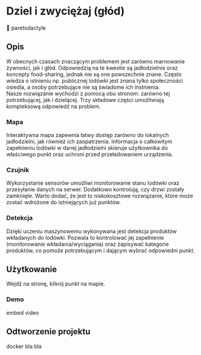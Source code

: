 # Dziel i zwyciężaj (głód)
🦕 paretodactyle
## Opis
W obecnych czasach znaczącym problemem jest zarówno marnowanie żywności, jak i głód. Odpowiedzią na te kwestie są jadłodzielnie oraz koncepty food-sharing, jednak nie są one powszechnie znane. Często wiedza o istnieniu np. publicznej lodówki jest znana tylko społeczności osiedla, a osoby potrzebujące nie są świadome ich instnienia.<br>
Nasze rozwiązanie wychodzi z pomocą obu stronom: zarówno tej potrzebującej, jak i dzielącej. Trzy składowe części umożliwiają kompleksową odpowiedź na problem.
### Mapa
Interaktywna mapa zapewnia łatwy dostęp zarówno do lokalnych jadłodzielni, jak również ich zaopatrzenia. Informacja o całkowitym zapełnieniu lodówki w danej jadłodzielni skieruje użytkownika do właściwego punkt oraz uchroni przed przeładowaniem urządzenia.
### Czujnik
Wykorzystanie sensorów umożliwi monitorowanie stanu lodówki oraz przesyłanie danych na serwer. Dodatkowo kontrolują, czy drzwi zostały zamknięte. Warto dodać, że jest to niskokosztowe rozwiązanie, które może zostać wdrożone do istniejących już punktów.
### Detekcja
Dzięki uczeniu maszynowemu wykonywana jest detekcja produktów wkładanych do lodówki. Pozwala to kontrolować jej zapełnienie (monitorowanie wkładania/wyciągania) oraz zapisywać kategorie produktów, co pomoże potrzebującym i dającym wybrać odpowiedni punkt.
## Użytkowanie
Wejdź na stronę, kliknij punkt na mapie.
### Demo
embed video
## Odtworzenie projektu
docker bla bla